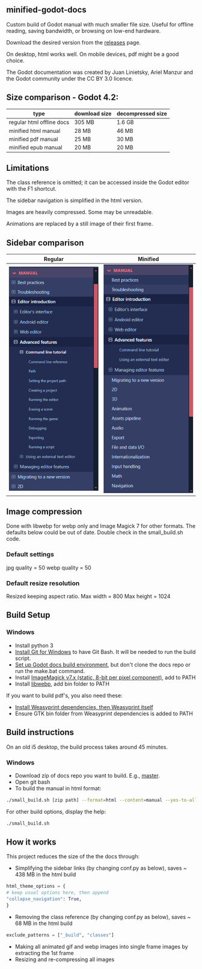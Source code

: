 ## minified-godot-docs
Custom build of Godot manual with much smaller file size. Useful for offline reading, saving bandwidth, or browsing on low-end hardware.

Download the desired version from the [releases](https://github.com/luciusponto/minified-godot-docs/releases) page.

On desktop, html works well. On mobile devices, pdf might be a good choice.

The Godot documentation was created by Juan Linietsky, Ariel Manzur and the Godot community under the CC BY 3.0 licence.

## Size comparison - Godot 4.2:

| type | download size | decompressed size |
| --- | --- | --- |
| regular html offline docs | 305 MB | 1.6 GB |
| minified html manual | 28 MB | 46 MB |
| minified pdf manual | 25 MB | 30 MB |
| minified epub manual | 20 MB | 20 MB |

## Limitations
The class reference is omitted; it can be accessed inside the Godot editor with the F1 shortcut.

The sidebar navigation is simplified in the html version.

Images are heavily compressed. Some may be unreadable.

Animations are replaced by a still image of their first frame.

## Sidebar comparison
| Regular | Minified |
| --- | --- |
| ![Original navigation bar](/images/original-navbar.png) | ![Minified navigation bar](/images/minified-navbar.png) |

## Image compression
Done with libwebp for webp only and Image Magick 7 for other formats.
The defaults below could be out of date. Double check in the small_build.sh code.

### Default settings
jpg quality = 50
webp quality = 50

### Default resize resolution
Resized keeping aspect ratio.
Max width = 800
Max height = 1024


## Build Setup
### Windows
- Install python 3
- [Install Git for Windows](https://gitforwindows.org/) to have Git Bash. It will be needed to run the build script.
- [Set up Godot docs build environment](https://docs.godotengine.org/en/latest/contributing/documentation/building_the_manual.html), but don't clone the docs repo or run the make.bat command.
- Install [ImageMagick v7.x (static, 8-bit per pixel component)](https://imagemagick.org/script/download.php#windows), add to PATH
- Install [libwebp](https://developers.google.com/speed/webp/download), add bin folder to PATH


If you want to build pdf's, you also need these:
- [Install Weasyprint dependencies, then Weasyprint itself](https://doc.courtbouillon.org/weasyprint/stable/first_steps.html#windows)
- Ensure GTK bin folder from Weasyprint dependencies is added to PATH



## Build instructions

On an old i5 desktop, the build process takes around 45 minutes.

### Windows
- Download zip of docs repo you want to build. E.g., [master](https://github.com/godotengine/godot-docs/archive/refs/heads/master.zip).
- Open git bash
- To build the manual in html format:
```sh
./small_build.sh [zip path] --format=html --content=manual --yes-to-all
```


For other build options, display the help:
```sh
./small_build.sh
```

## How it works

This project reduces the size of the the docs through:

- Simplifying the sidebar links (by changing conf.py as below), saves ~ 438 MB in the html build
```python
html_theme_options = {
# keep usual options here, then append
"collapse_navigation": True,
}
```

- Removing the class reference (by changing conf.py as below), saves ~ 68 MB in the html build
```python
exclude_patterns = ["_build", "classes"]
```

- Making all animated gif and webp images into single frame images by extracting the 1st frame
- Resizing and re-compressing all images
